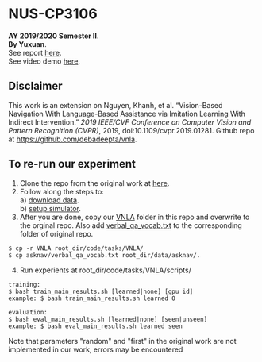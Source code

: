 # NUS-CP3106
<b>AY 2019/2020 Semester II</b>.  
<b>By Yuxuan</b>.  
See report [here](NUS_CP3106_REPORT_YUXUAN.pdf).  
See video demo [here](https://youtu.be/JyBTJMctJJ0).  

## Disclaimer
This work is an extension on Nguyen, Khanh, et al. “Vision-Based Navigation With Language-Based Assistance via Imitation Learning With Indirect Intervention.” <i>2019 IEEE/CVF Conference on Computer Vision and Pattern Recognition (CVPR)</i>, 2019, doi:10.1109/cvpr.2019.01281. Github repo at https://github.com/debadeepta/vnla.

## To re-run our experiment
1) Clone the repo from the original work at [here](https://github.com/debadeepta/vnla).  
2) Follow along the steps to:  
  a) [download data](https://github.com/debadeepta/vnla/tree/master/data).  
  b) [setup simulator](https://github.com/debadeepta/vnla/tree/master/code).   
3) After you are done, copy our [VNLA](VNLA) folder in this repo and overwrite to the orginal repo. Also add [verbal_qa_vocab.txt](asknav/verbal_qa_vocab.txt) to the corresponding folder of original repo.
```
$ cp -r VNLA root_dir/code/tasks/VNLA/
$ cp asknav/verbal_qa_vocab.txt root_dir/data/asknav/.
```
4) Run experients at root_dir/code/tasks/VNLA/scripts/
```
training:
$ bash train_main_results.sh [learned|none] [gpu id]
example: $ bash train_main_results.sh learned 0

evaluation:
$ bash eval_main_results.sh [learned|none] [seen|unseen]
example: $ bash eval_main_results.sh learned seen
```
   Note that parameters "random" and "first" in the original work are not implemented in our work, errors may be encountered
